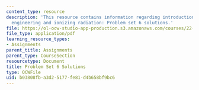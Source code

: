 ```yaml
---
content_type: resource
description: 'This resource contains information regarding introduction to nuclear
  engineering and ionizing radiation: Problem set 6 solutions.'
file: https://ol-ocw-studio-app-production.s3.amazonaws.com/courses/22-01-introduction-to-nuclear-engineering-and-ionizing-radiation-fall-2016/b03808fba3d25177fe81d4b658bf9bc6_MIT22_01F16_ProblemSet6Sol.pdf
file_type: application/pdf
learning_resource_types:
- Assignments
parent_title: Assignments
parent_type: CourseSection
resourcetype: Document
title: Problem Set 6 Solutions
type: OCWFile
uid: b03808fb-a3d2-5177-fe81-d4b658bf9bc6
---
```

